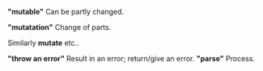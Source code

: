**"mutable"** Can be partly changed.

**"mutatation"** Change of parts.

Similarly **mutate** etc..

**"throw an error"** Result in an error; return/give an error.
**"parse"** Process.

